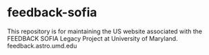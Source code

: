 # feedback-sofia
This repository is for maintaining the US website associated with the FEEDBACK SOFIA Legacy Project at University of Maryland. feedback.astro.umd.edu
